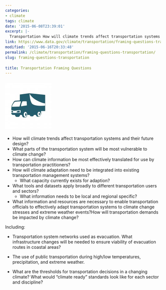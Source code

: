 ```yaml
---
categories:
- climate
tags: climate
date: '2015-06-08T23:39:01'
excerpt: |-
  Transportation How will climate trends affect transportation systems and their future design? What parts of the transportation system will be most vulnerable to climate change?…
link: https://www.data.gov/climate/transportation/framing-questions-transportation/
modified: '2015-06-16T20:33:48'
permalink: /climate/transportation/framing-questions-transportation/
slug: framing-questions-transportation

title: Transportation Framing Questions
---
```


### ![toolkit_transportation](/img/toolkit_transportation-150x150.jpg)

*   How will climate trends affect transportation systems and their future design?
*   What parts of the transportation system will be most vulnerable to climate change?
*   How can climate information be most effectively translated for use by transportation practitioners?
*   How will climate adaptation need to be integrated into existing transportation management systems?
    *   What capacity currently exists for adaption?
*   What tools and datasets apply broadly to different transportation users and sectors?
    *   What information needs to be local and regional specific?
*   What information and resources are necessary to enable transportation officials to effectively adapt transportation systems to climate change stresses and extreme weather events?How will transportation demands be impacted by climate change?

Including:

*   Transportation system networks used as evacuation. What infrastructure changes will be needed to ensure viability of evacuation routes in coastal areas?
*   The use of public transportation during high/low temperatures, precipitation, and extreme weather.

*   What are the thresholds for transportation decisions in a changing climate? What would “climate ready” standards look like for each sector and discipline?

